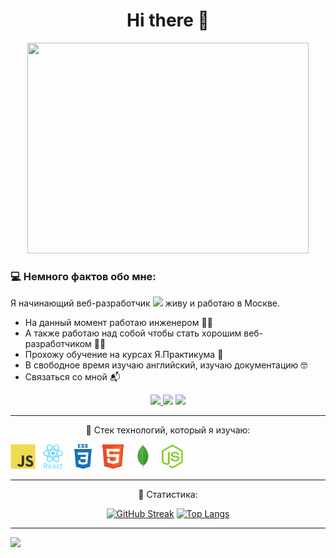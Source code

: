<div align="center">
  <h1>Hi there 👋</h1>
</div>

<div align="center">
  <img src="https://media.giphy.com/media/vzO0Vc8b2VBLi/giphy.gif" width="450" height="337"/>
</div>

### :computer: Нeмного фактов обо мне:
Я начинающий веб-разработчик <img src="https://media.giphy.com/media/zOvBKUUEERdNm/giphy.gif" width="30"> живу и работаю в Москве.
- На данный момент работаю инженером :office_worker:
- А также работаю над собой чтобы стать хорошим веб-разработчиком :student:
- Прохожу обучение на курсах Я.Практикума :scroll:
- В свободное время изучаю английский, изучаю документацию :nerd_face:
- Связаться со мной :mailbox_with_mail:

<div id="badges" align="center">
  <a href="https://www.linkedin.com/in/sergei-shabanov-018914244/">
    <img src="https://img.shields.io/badge/LinkedIn-blue?style=for-the-badge&logo=linkedin&logoColor=white">
  </a>
  <img src="https://img.shields.io/badge/telegram-%40Sergey__Shabanov-blue?style=for-the-badge&logo=telegram">
  <img src="https://img.shields.io/badge/email-%20sergey__shabanov%40me.com-blue?style=for-the-badge&logo=email""
</div>

---

:toolbox: Cтек технологий, который я изучаю:
<div align="left">
  <img src="https://github.com/devicons/devicon/blob/master/icons/javascript/javascript-original.svg" title="JavaScript" alt="JavaScript" width="40" height="40"/>&nbsp;
  <img src="https://github.com/devicons/devicon/blob/master/icons/react/react-original-wordmark.svg" title="React" alt="React" width="40" height="40"/>&nbsp;
  <img src="https://github.com/devicons/devicon/blob/master/icons/css3/css3-plain-wordmark.svg"  title="CSS3" alt="CSS" width="40" height="40"/>&nbsp;
  <img src="https://github.com/devicons/devicon/blob/master/icons/html5/html5-original.svg" title="HTML5" alt="HTML" width="40" height="40"/>&nbsp;
  <img src="https://github.com/devicons/devicon/blob/master/icons/mongodb/mongodb-original.svg" title="Mongo" alt="Mongo" width="40" height="40"/>&nbsp;
  <img src="https://github.com/devicons/devicon/blob/master/icons/nodejs/nodejs-original.svg" title="NodeJs" alt="NodeJs" width="40" height="40"/>&nbsp;
</div>

---

:stars: Статистика:

[![GitHub Streak](http://github-readme-streak-stats.herokuapp.com?user=sergeishabanov1989&theme=dark&background=000000)](https://git.io/streak-stats)
[![Top Langs](https://github-readme-stats.vercel.app/api/top-langs/?username=sergeishabanov1989&layout=compact&theme=vision-friendly-dark)](https://github.com/anuraghazra/github-readme-stats)

---

<div id="footer" align="left">
  <img src="https://media.giphy.com/media/13FrpeVH09Zrb2/giphy.gif" width="100"/>
</div>
